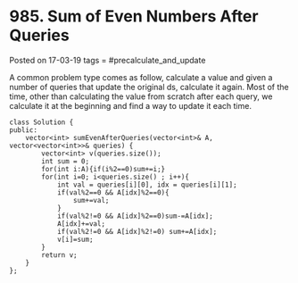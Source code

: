 # 985. Sum of Even Numbers After Queries
Posted on 17-03-19
tags =  #precalculate_and_update

A common problem type comes as follow, calculate a value and given a number of queries that update the original ds, calculate it again. Most of the time, other than calculating the value from scratch after each query, we calculate it at the beginning and find a way to update it each time.

```
class Solution {
public:
    vector<int> sumEvenAfterQueries(vector<int>& A, vector<vector<int>>& queries) {
        vector<int> v(queries.size());
        int sum = 0;
        for(int i:A){if(i%2==0)sum+=i;}
        for(int i=0; i<queries.size() ; i++){
            int val = queries[i][0], idx = queries[i][1];
            if(val%2==0 && A[idx]%2==0){
                sum+=val;
            }
            if(val%2!=0 && A[idx]%2==0)sum-=A[idx];
            A[idx]+=val;
            if(val%2!=0 && A[idx]%2!=0) sum+=A[idx];
            v[i]=sum;
        }
        return v;
    }
};
```
